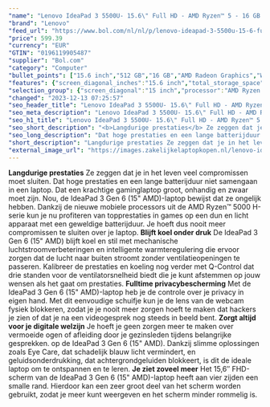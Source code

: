 ```yaml
---
"name": "Lenovo IdeaPad 3 5500U- 15.6\" Full HD - AMD Ryzen™ 5 - 16 GB DDR4 - 512 GB SSD - Wi-Fi 6 (802.11ax) - Windows 11 Home - Blauw"
"brand": "Lenovo"
"feed_url": "https://www.bol.com/nl/nl/p/lenovo-ideapad-3-5500u-15-6-full-hd-amd-ryzen-5-16-gb-ddr4-512-gb-ssd-wi-fi-6-windows-11-home-blauw/9300000067068564"
"price": 599.39
"currency": "EUR"
"GTIN": "0196119905487"
"supplier": "Bol.com"
"category": "Computer"
"bullet_points": ["15.6 inch","512 GB","16 GB","AMD Radeon Graphics","Windows"]
"features": {"screen_diagonal_inches":"15.6 inch","total_storage_space":"512 GB","memory_size":"16 GB","graphics_card":"AMD Radeon Graphics","operating_system":"Windows"}
"selection_group": {"screen_diagonal":"15 inch","processor":"AMD Ryzen 5","changed_price_past_3_days":false,"product_family":"Ideapad"}
"changed": "2023-12-13 07:25:57"
"seo_header_title": "Lenovo IdeaPad 3 5500U- 15.6\" Full HD - AMD Ryzen™ 5 - 16 GB DDR4 - 512 GB SSD - Wi-Fi 6 (802.11ax) - Windows 11 Home - Blauw"
"seo_meta_description": "Lenovo IdeaPad 3 5500U- 15.6\" Full HD - AMD Ryzen™ 5 - 16 GB DDR4 - 512 GB SSD - Wi-Fi 6 (802.11ax) - Windows 11 Home - Blauw"
"seo_h1_title": "Lenovo IdeaPad 3 5500U- 15.6\" Full HD - AMD Ryzen™ 5 - 16 GB DDR4 - 512 GB SSD - Wi-Fi 6 (802.11ax) - Windows 11 Home - Blauw"
"seo_short_description": "<b>Langdurige prestaties</b> Ze zeggen dat je in het leven veel compromissen moet sluiten."
"seo_long_description": "Dat hoge prestaties en een lange batterijduur niet samengaan in een laptop. Dat een krachtige gaminglaptop groot, onhandig en zwaar moet zijn. Nou, de IdeaPad 3 Gen 6 (15\" AMD)-laptop bewijst dat ze ongelijk hebben. Dankzij de nieuwe mobiele processors uit de AMD Ryzen™ 5000 H-serie kun je nu profiteren van topprestaties in games op een dun en licht apparaat met een geweldige batterijduur. Je hoeft dus nooit meer compromissen te sluiten over je laptop. <b>Blijft koel onder druk</b> De IdeaPad 3 Gen 6 (15\" AMD) blijft koel en stil met mechanische luchtstroomverbeteringen en intelligente warmteregulering die ervoor zorgen dat de lucht naar buiten stroomt zonder ventilatieopeningen te passeren. Kalibreer de prestaties en koeling nog verder met Q-Control dat drie standen voor de ventilatorsnelheid biedt die je kunt afstemmen op jouw wensen als het gaat om prestaties. <b>Fulltime privacybescherming</b> Met de IdeaPad 3 Gen 6 (15\" AMD)-laptop heb je de controle over je privacy in eigen hand. Met dit eenvoudige schuifje kun je de lens van de webcam fysiek blokkeren, zodat je je nooit meer zorgen hoeft te maken dat hackers je zien of dat je na een videogesprek nog steeds in beeld bent. <b>Zorgt altijd voor je digitale welzijn</b> Je hoeft je geen zorgen meer te maken over vermoeide ogen of afleiding door je gezinsleden tijdens belangrijke gesprekken. op de IdeaPad 3 Gen 6 (15\" AMD). Dankzij slimme oplossingen zoals Eye Care, dat schadelijk blauw licht vermindert, en geluidsonderdrukking, dat achtergrondgeluiden blokkeert, is dit de ideale laptop om te ontspannen en te leren. <b>Je ziet zoveel meer</b> Het 15,6″ FHD-scherm van de IdeaPad 3 Gen 6 (15\" AMD)-laptop heeft aan vier zijden een smalle rand. Hierdoor kan een zeer groot deel van het scherm worden gebruikt, zodat je meer kunt weergeven en het scherm minder rommelig is."
"short_description": "Langdurige prestaties Ze zeggen dat je in het leven veel compromissen moet sluiten. Dat hoge prestaties en een lange batterijduur niet samengaan in een laptop. Dat een krachtige gaminglaptop groot, onhandig en zwaar moet zijn. Nou, de IdeaPad 3 Gen 6 (15\" AMD)-laptop bewijst dat ze ongelijk hebben. Dankzij de nieuwe mobiele processors uit de AMD Ryzen™ 5000 H-serie kun je nu profiteren van topprestaties in games op een dun en licht apparaat met een geweldige batterijduur. Je hoeft dus nooit meer compromissen te sluiten over je laptop. Blijft koel onder druk De IdeaPad 3 Gen 6 (15\" AMD) blijft koel en stil met mechanische luchtstroomverbeteringen en intelligente warmteregulering die ervoor zorgen dat de lucht naar buiten stroomt zonder ventilatieopeningen te passeren. Kalibreer de prestaties en koeling nog verder met Q-Control dat drie standen voor de ventilatorsnelheid biedt die je kunt afstemmen op jouw wensen als het gaat om prestaties. Fulltime privacybescherming Met de IdeaPad 3 Gen 6 (15\" AMD)-laptop heb je de controle over je privacy in eigen hand. Met dit eenvoudige schuifje kun je de lens van de webcam fysiek blokkeren, zodat je je nooit meer zorgen hoeft te maken dat hackers je zien of dat je na een videogesprek nog steeds in beeld bent. Zorgt altijd voor je digitale welzijn Je hoeft je geen zorgen meer te maken over vermoeide ogen of afleiding door je gezinsleden tijdens belangrijke gesprekken. op de IdeaPad 3 Gen 6 (15\" AMD). Dankzij slimme oplossingen zoals Eye Care, dat schadelijk blauw licht vermindert, en geluidsonderdrukking, dat achtergrondgeluiden blokkeert, is dit de ideale laptop om te ontspannen en te leren. Je ziet zoveel meer Het 15,6″ FHD-scherm van de IdeaPad 3 Gen 6 (15\" AMD)-laptop heeft aan vier zijden een smalle rand. Hierdoor kan een zeer groot deel van het scherm worden gebruikt, zodat je meer kunt weergeven en het scherm minder rommelig is."
"external_image_url": "https://images.zakelijkelaptopkopen.nl/lenovo-ideapad-3-5500u-15-6-full-hd-amd-ryzen-5-16-gb-ddr4-512-gb-ssd-wi-fi-6-windows-11-home-blauw.webp"
---
```


<b>Langdurige prestaties</b> Ze zeggen dat je in het leven veel compromissen moet sluiten. Dat hoge prestaties en een lange batterijduur niet samengaan in een laptop. Dat een krachtige gaminglaptop groot, onhandig en zwaar moet zijn. Nou, de IdeaPad 3 Gen 6 (15" AMD)-laptop bewijst dat ze ongelijk hebben. Dankzij de nieuwe mobiele processors uit de AMD Ryzen™ 5000 H-serie kun je nu profiteren van topprestaties in games op een dun en licht apparaat met een geweldige batterijduur. Je hoeft dus nooit meer compromissen te sluiten over je laptop. <b>Blijft koel onder druk</b> De IdeaPad 3 Gen 6 (15" AMD) blijft koel en stil met mechanische luchtstroomverbeteringen en intelligente warmteregulering die ervoor zorgen dat de lucht naar buiten stroomt zonder ventilatieopeningen te passeren. Kalibreer de prestaties en koeling nog verder met Q-Control dat drie standen voor de ventilatorsnelheid biedt die je kunt afstemmen op jouw wensen als het gaat om prestaties. <b>Fulltime privacybescherming</b> Met de IdeaPad 3 Gen 6 (15" AMD)-laptop heb je de controle over je privacy in eigen hand. Met dit eenvoudige schuifje kun je de lens van de webcam fysiek blokkeren, zodat je je nooit meer zorgen hoeft te maken dat hackers je zien of dat je na een videogesprek nog steeds in beeld bent. <b>Zorgt altijd voor je digitale welzijn</b> Je hoeft je geen zorgen meer te maken over vermoeide ogen of afleiding door je gezinsleden tijdens belangrijke gesprekken. op de IdeaPad 3 Gen 6 (15" AMD). Dankzij slimme oplossingen zoals Eye Care, dat schadelijk blauw licht vermindert, en geluidsonderdrukking, dat achtergrondgeluiden blokkeert, is dit de ideale laptop om te ontspannen en te leren. <b>Je ziet zoveel meer</b> Het 15,6″ FHD-scherm van de IdeaPad 3 Gen 6 (15" AMD)-laptop heeft aan vier zijden een smalle rand. Hierdoor kan een zeer groot deel van het scherm worden gebruikt, zodat je meer kunt weergeven en het scherm minder rommelig is.